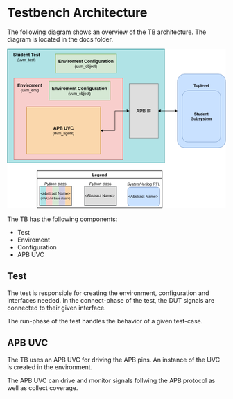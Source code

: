# Testbench Architecture

The following diagram shows an overview of the TB architecture. The diagram is located in the docs folder.

![TB architecture](verification_tb.drawio.png)

The TB has the following components:

* Test
* Enviroment
* Configuration
* APB UVC

## Test 

The test is responsible for creating the environment, configuration and interfaces needed.
In the connect-phase of the test, the DUT signals are connected to their given interface. 

The run-phase of the test handles the behavior of a given test-case. 


## APB UVC

The TB uses an APB UVC for driving the APB pins.
An instance of the UVC is created in the environment.

The APB UVC can drive and monitor signals follwing the APB protocol as well as collect coverage. 
